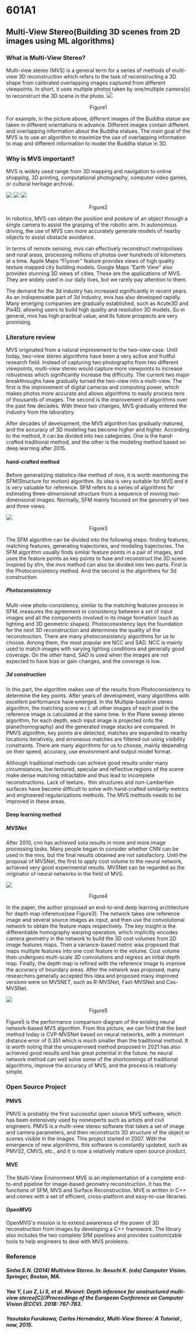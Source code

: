 # 601A1 
## Multi-View Stereo(Building 3D scenes from 2D images using ML algorithms)
### What is Multi-View Stereo?
  Multi-view stereo (MVS) is a general term for a series of methods of multi-view 3D reconstruction which refers to the task of reconstructing a 3D shape from calibrated overlapping images captured from different viewpoints. In short, it uses multiple photos taken by one/multiple camera(s) to reconstruct the 3D scene in the photo.
![](/images/1.png)
<p align="center">
                                                                                    Figure1
  </p>
                                                                  
  For example, in the picture above, different images of the Buddha statue are taken in different orientations in advance. Different images contain different and overlapping information about the Buddha statues. The main goal of the MVS is to use an algorithm to maximize the use of overlapping information to map and different information to model the Buddha statue in 3D. 
### Why is MVS important?
  MVS is widely used range from 3D mapping and navigation to online shopping, 3D printing, computational photography, computer video games, or cultural heritage archival.
  
  ![](/images/AR.png) ![](/images/autonomous.png) ![](/images/robots.png)
<p align="center">
                                                                                    Figure2
  </p>
  
   In robotics, MVS can obtain the position and posture of an object through a single camera to assist the grasping of the robotic arm. In autonomous driving, the use of MVS can more accurately generate models of nearby objects to assist obstacle avoidance.
   
   In terms of remote sensing, mvs can effectively reconstruct metropolises and rural areas, processing millions of photos over hundreds of kilometers at a time. Apple Maps “Flyover” feature provides views of high quality texture mapped city building models. Google Maps “Earth View” also provides stunning 3D views of cities. These are the applications of MVS. They are widely used in our daily lives, but we rarely pay attention to them.  
   
   The demand for the 3d industry has increased significantly in recent years. As an indispensable part of 3d industry, mvs has also developed rapidly. Many emerging companies are gradually established, such as Acute3D and Pix4D, allowing users to build high quality and resolution 3D models. So in general, mvs has high practical value, and its future prospects are very promising.
   
### Literature review
  MVS originated from a natural improvement to the two-view case. Until today, two-view stereo algorithms have been a very active and fruitful research field. Instead of capturing two photographs from two different viewpoints, multi-view stereo would capture more viewpoints to increase robustness which significantly increase the difficulty. The current two major breakthroughs have gradually turned the two-view into a multi-view. The first is the improvement of digital cameras and computing power, which makes photos more accurate and allows algorithms to easily process tens of thousands of images. The second is the improvement of algorithms over the past few decades. With these two changes, MVS gradually entered the industry from the laboratory.
  
   After decades of development, the MVS algorithm has gradually matured, and the accuracy of 3D modeling has become higher and higher. According to the method, it can be divided into two categories. One is the hand-crafted traditional method, and the other is the modeling method based on deep learning after 2015.
  
#### hand-crafted method
  Before generalizing statistics-like method of mvs, it is worth mentioning the SFM(Structure for motion) algorithm. Its idea is very suitable for MVS and it is very valuable for reference. SFM refers to a series of algorithms for estimating three-dimensional structure from a sequence of moving two-dimensional images. Normally, SFM mainly focused on the geometry of two and three views. 
  
  ![](/images/sfm.png)
<p align="center">
                                                                                    Figure3
  </p>
  
 The SFM algorithm can be divided into the following steps: finding features, matching features, generating trajectories, and modeling trajectories. The SFM algorithm usually finds similar feature points in a pair of images, and uses the feature points as key points to fuse and reconstruct the 3D scene.
 Inspired by sfm, the mvs method can also be divided into two parts. First is the Photoconsistency method. And the second is the algorithms for 3d construction.
##### Photoconsistency
 Multi-view photo-consistency, similar to the matching features process in SFM, measures the agreement or consistency between a set of input images and all the components involved in its image formation (such as lighting and 3D geometric shapes). Photoconsistency lays the foundation for the next 3D reconstruction and determines the quality of the reconstruction. There are many photoconsistency algorithms for us to choose. Among them, the most popular are NCC and SAD. NCC is mainly used to match images with varying lighting conditions and generally good coverage. On the other hand, SAD  is used when the images are not expected to have bias or gain changes, and the coverage is low.
 
##### 3d construction
In this part, the algorithm makes use of the results from Photoconsistency to determine the key points. After years of development, many algorithms with excellent performance have emerged. In the Multiple-baseline stereo algorithm, the matching score w.r.t. all other images of each pixel in the reference image is calculated at the same time. In the Plane sweep stereo algorithm, for each depth, each input image is projected onto the plane(homography) and the generated image stacks are compared. In PMVS algorithm, key points are detected, matches are expanded to nearby locations iteratively, and erroneous matches are filtered out using visibility constraints. There are many algorithms for us to choose, mainly depending on their speed, accuracy, use environment and output model format.

Although traditional methods can achieve good results under many circumstances, low textured, specular and reflective regions of the scene make dense matching intractable and thus lead to incomplete reconstructions. Lack of texture，thin structures and non-Lambertian surfaces have become difficult to solve with hand-crafted similarity metrics and engineered regularizations methods. The MVS methods needs to be improved in these areas. 
#### Deep learning methed
##### MVSNet
  After 2010, cnn has achieved sota results in more and more image processing tasks. Many people began to consider whether CNN can be used in the mvs, but the final results obtained are not satisfactory. Until the proposal of MVSNet, the first to apply cost volume to the neural network, achieved very good experimental results. MVSNet can be regarded as the originator of neural networks in the field of MVS.
  
  ![](/images/MVSNet.png)
<p align="center">
                                                                                    Figure4
  </p>
  In the paper, the author proposed an end-to-end deep learning architecture for depth map inference(see Figure3). The network takes one reference image and several source images as input, and then use the convolutional network to obtain the feature maps respectively. The key insight is the differentiable homography warping operation, which implicitly encodes camera geometry in the network to build the 3D cost volumes from 2D image features maps. Then a variance-based metric was proposed that maps multiple features into one cost feature in the volume. Cost volume then undergoes multi-scale 3D convolutions and regress an initial depth map. Finally, the depth map is refined with the reference image to improve the accuracy of boundary areas.
  After the network was proposed, many researchers generally accepted this idea and proposed many improved versions were on MVSNET, such as R-MVSNet, Fast-MVSNet and Cas-MVSNet. 
  
![](/images/overall.png)
<p align="center">
                                                                                    Figure5
  </p>
  Figure5 is the performance comparison diagram of the existing neural network-based MVS algorithm. From this picture, we can find that the best method today is CVP-MVSNet based on neural networks, with a minimum distance error of 0.351 which is much smaller than the traditional method. It is worth noting that the unsupervised method proposed in 2021 has also achieved good results and has great potential in the future. he neural network method can well solve some of the shortcomings of traditional algorithms, improve the accuracy of MVS, and the process is relatively simple.
  
### Open Source Project
#### PMVS
  PMVS is probably the first successful open source MVS software, which has been extensively used by nonexperts such as artists and civil engineers. PMVS is a multi-view stereo software that takes a set of image and camera parameters, and then reconstructs 3D structure of the object or scenes visible in the images. This project started in 2007. With the emergence of new algorithms, this software is constantly updated, such as PMVS2, CMVS, etc., and it is now a relatively mature open source product.

#### MVE
  The Multi-View Environment MVE is an implementation of a complete end-to-end pipeline for image-based geometry reconstruction. It has the functions of SFM, MVS and Surface Reconstruction. MVE is written in C++ and comes with a set of efficient, cross-platform and easy-to-use libraries.
  
#### OpenMVG
  OpenMVG's mission is to extend awareness of the power of 3D reconstruction from images by developing a C++ framework. The library also includes the two complete SfM pipelines and provides customizable tools to help engineers to deal with MVS problems.

### Reference
##### Sinha S.N. (2014) Multiview Stereo. In: Ikeuchi K. (eds) Computer Vision. Springer, Boston, MA.
##### Yao Y, Luo Z, Li S, et al. Mvsnet: Depth inference for unstructured multi-view stereo[C]//Proceedings of the European Conference on Computer Vision (ECCV). 2018: 767-783.

##### Yasutaka Furukawa; Carlos Hernández, Multi-View Stereo: A Tutorial , now, 2015.

